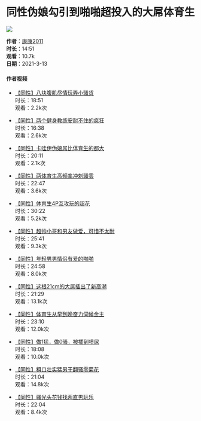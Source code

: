 # 同性伪娘勾引到啪啪超投入的大屌体育生

![](https://img.ml0987.com/thumb/444256.webp)

**作者**：[康康2011](user.htm?author=%E5%BA%B7%E5%BA%B72011)  
**时长**：14:51  
**观看**：10.7k  
**日期**：2021-3-13  

#### 作者视频

- [【同性】八块腹肌尽情玩弄小骚货](video-1046518.htm)  
  时长：18:51  
  观看：2.2k次  

- [【同性】两个健身教练安耐不住的疯狂](video-1045182.htm)  
  时长：16:38  
  观看：2.6k次  

- [【同性】卡哇伊伪娘屌比体育生的都大](video-1043140.htm)  
  时长：20:11  
  观看：2.1k次  

- [【同性】两体育生高频率冲刺骚零](video-1039931.htm)  
  时长：22:47  
  观看：3.6k次  

- [【同性】体育生4P互攻玩的超花](video-1034347.htm)  
  时长：30:22  
  观看：5.2k次  

- [【同性】超帅小哥和男友做爱，可惜不太耐](video-1028553.htm)  
  时长：25:41  
  观看：9.3k次  

- [【同性】年轻男男情侣有爱的啪啪](video-1028350.htm)  
  时长：24:58  
  观看：8.0k次  

- [【同性】这根21cm的大屌插出了新高潮](video-1017760.htm)  
  时长：21:29  
  观看：13.1k次  

- [【同性】体育生从早到晚奋力伺候金主](video-993690.htm)  
  时长：23:10  
  观看：12.0k次  

- [【同性】做1猛，做0骚，被插到喷尿](video-978179.htm)  
  时长：18:08  
  观看：10.0k次  

- [【同性】粗口壮实猛男干翻骚零菊花](video-973599.htm)  
  时长：21:04  
  观看：14.8k次  

- [【同性】骚光头花钱找两直男玩乐](video-968327.htm)  
  时长：22:04  
  观看：8.4k次  